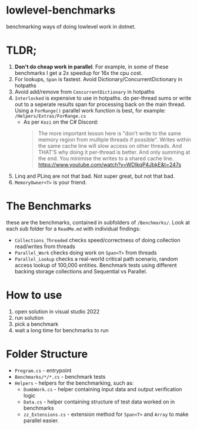 # lowlevel-benchmarks
benchmarking ways of doing lowlevel work in dotnet.



# TLDR;
1. **Don't do cheap work in parallel**.  For example, in some of these benchmarks I get a 2x speedup for 16x the cpu cost.
1. For lookups, `Span` is fastest.   Avoid Dictionary/ConcurrentDictionary in hotpaths
1. Avoid add/remove from `ConcurrentDictionary` in hotpaths
1. `Interlocked` is expensive to use in hotpaths.   do per-thread sums or write out to a seperate results span for processing back on the main thread. Using a `ForRange()` parallel work function is best, for example: `/Helpers/Extras/ForRange.cs`
    - As per `Kozi` on the C# Discord: 
      >   The more important lesson here is "don't write to the same memory region from multiple threads if possible".  Writes within the same cache line will slow access on other threads.
      > And THAT'S why doing it per-thread is better.  And only summing at the end.  You minimise the writes to a shared cache line.  https://www.youtube.com/watch?v=WDIkqP4JbkE&t=247s
1. Linq and PLinq are not that bad.  Not super great, but not that bad.
1. `MemoryOwner<T>` is your friend.



# The Benchmarks

these are the benchmarks, contained in subfolders of `/Benchmarks/`.  Look at each sub folder for a `ReadMe.md` with individual findings:

- `Collections_Threaded` checks speed/correctness of doing collection read/writes from threads
- `Parallel_Work` checks doing work on `Span<T>` from threads
- `Parallel_Lookup` checks a real-world critical path scenario, random access lookup of 100,000 entities.  Benchmark tests using different backing storage collections and Sequential vs Parallel.

# How to use
1. open solution in visual studio 2022
2. run solution
3. pick a benchmark
4. wait a long time for benchmarks to run


# Folder Structure
- `Program.cs` - entrypoint
- `Benchmarks/*/*.cs` - benchmark tests
- `Helpers` - helpers for the benchmarking, such as:
   - `DumbWork.cs` - helper containing input data and output verification logic
   - `Data.cs` - helper containing structure of test data worked on in benchmarks
   - `zz_Extensions.cs` - extension method for `Span<T>` and `Array` to make parallel easier.

